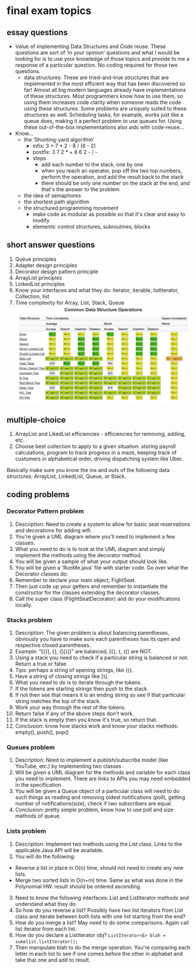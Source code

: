 # final exam topics

## essay questions
- Value of implementing Data Structures and Code reuse. These questions are sort of ‘in your opinion’ questions and what I would be looking for is to use your knowledge of those topics and provide to me a response of a particular question. No coding required for those two questions.
    - data structures: These are tried-and-true structures that are implemented in the most efficient way that has been discovered so far! Almost all big modern languages already have implementations of these structures. Most programmers know how to use them, so using them increases code clarity when someone reads the code using these structures. Some problems are uniquely suited to these structures as well. Scheduling tasks, for example, works just like a queue does, making it a perfect problem to use queues for. Using these out-of-the-box implementations also aids with code-reuse...
- Know...
    - the ‘Shunting-yard algorithm’
        - infix: 3 + 7 * 2 - 8 / (6 - 2)
        - postfix: 3 7 2 * + 8 6 2 - / -
        - steps
            - add each number to the stack, one by one
            - when you reach an operator, pop off the two top numbers, perform the operation, and add the result back to the stack
            - there should be only one number on the stack at the end, and that's the answer to the problem
    - the idea of semaphores
    - the shortest path algorithm
    - the structured programming movement
        - make code as modular as possible so that it's clear and easy to modify
        - elements: control structures, subroutines, blocks

## short answer questions
1) Queue principles
2) Adapter design principles
3) Decorator design pattern principle
4) ArrayList principles
5) LinkedList principles
6) Know your interfaces and what they do: iterator, iterable, listIterator, Collection, list
7) Time complexity for Array, List, Stack, Queue
![time complexity](complexity.png)

## multiple-choice
1) ArrayList and LikedList efficiencies - efficiencies for removing, adding, etc.
2) Choose best collection to apply to a given situation: storing payroll calculations, program to track progress in a maze, keeping track of customers in alphabetical order, driving dispatching system like Uber.

Basically make sure you know the ins and outs of the following data structures: ArrayList, LinkedList, Queue, or Stack.

## coding problems

### Decorator Pattern problem
1) Description: Need to create a system to allow for basic seat reservations and decorations for adding wifi.
2) You're given a UML diagram where you'll need to implement a few classes.
3) What you need to do is to look at the UML diagram and simply implement the methods using the decorator method.
4) You will be given a sample of what your output should look like.
5) You will be given a 'RunMe.java' file with starter code.
Go over what the Decorator classes do:
1) Remember to declare your main object, FightSeat.
2) Then just code up your getters and remember to instantiate the constructor for the classes extending the decorator classes.
3) Call the super class (FlightSeatDecorator) and do your modifications locally.

### Stacks problem
1) Description: The given problem is about balancing parentheses, obviously you have to make sure each parentheses has its open and respective closed parentheses.
2) Example: "[{}], {}, ([{}])" are balanced, [{}, {, ({) are NOT.
3) Using a stack you need to check if a particular string is balanced or not.  Return a true or false.
4) Tips: perhaps a string of opening strings, like {({.
5) Have a string of closing strings like })].
6) What you need to do is to iterate through the tokens.
7) If the tokens are starting strings then push to the stack.
8) If not then see that means it is an ending string so see if that particular string matches the top of the stack.
9) Work your way through the rest of the tokens.
10) Return false if any of the above steps don't work.
11) If the stack is empty then you know it's true, so return that.
12) Conclusion: know how stacks work and know your stacks methods: empty(), push(), pop()

### Queues problem
1) Description: Need to implement a publish/subscribe model (like YouTube, etc.) by implementing two classes .
2) Will be given a UML diagram for the methods and variable for each class you need to implement.  There are links to APIs you may need embedded in the specification.
3) You will be given a Queue object of a particular class will need to do such things as reading and removing oldest notifications (poll), getting number of notifications(size),
check if two subscribers are equal.
4) Conclusion: pretty simple problem, know how to use poll and size methods of queue.

### Lists problem
1) Description: Implement two methods using the List class. Links to the applicable Java API will be available.
2) You will do the following:
- Reverse a list in place in O(n) time, should not need to create any new lists.
- Merge two sorted lists in O(n+m) time. Same as what was done in the Polynomial HW. result should be ordered ascending.
3) Need to know the following interfaces: List and ListIterator methods and understand what they do.  
3) So how do you reverse a list?  Possibly have two list iterators from List class and iterate between both lists with one list starting from the end?
4) How do you merge a list?  May need to do some comparisons.  Again call list iterator from each list.
5) How do you declare a ListIterator obj? `ListIterator<E> blah = somelist.listIterator();`
6) Then manipulate blah to do the merge operation. You're comparing each letter in each list to see if one comes before the other in alphabet and take that one and add to result.
